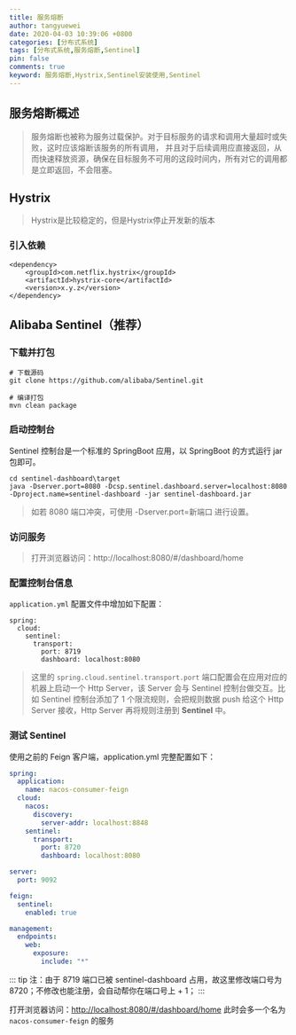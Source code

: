 ```yaml
---
title: 服务熔断
author: tangyuewei
date: 2020-04-03 10:39:06 +0800
categories: [分布式系统]
tags: [分布式系统,服务熔断,Sentinel]
pin: false
comments: true
keyword: 服务熔断,Hystrix,Sentinel安装使用,Sentinel
---
```


## 服务熔断概述

>服务熔断也被称为服务过载保护。对于目标服务的请求和调用大量超时或失败，这时应该熔断该服务的所有调用，
>并且对于后续调用应直接返回，从而快速释放资源，确保在目标服务不可用的这段时间内，所有对它的调用都是立即返回，不会阻塞。

## Hystrix

>Hystrix是比较稳定的，但是Hystrix停止开发新的版本

### 引入依赖

```
<dependency>
    <groupId>com.netflix.hystrix</groupId>
    <artifactId>hystrix-core</artifactId>
    <version>x.y.z</version>
</dependency>
```

## Alibaba Sentinel（推荐）

### 下载并打包
```
# 下载源码
git clone https://github.com/alibaba/Sentinel.git

# 编译打包
mvn clean package
```

### 启动控制台
Sentinel 控制台是一个标准的 SpringBoot 应用，以 SpringBoot 的方式运行 jar 包即可。
```
cd sentinel-dashboard\target
java -Dserver.port=8080 -Dcsp.sentinel.dashboard.server=localhost:8080 -Dproject.name=sentinel-dashboard -jar sentinel-dashboard.jar
```
>如若 8080 端口冲突，可使用 -Dserver.port=新端口 进行设置。

### 访问服务
>打开浏览器访问：http://localhost:8080/#/dashboard/home

### 配置控制台信息

`application.yml` 配置文件中增加如下配置：
```
spring:
  cloud:
    sentinel:
      transport:
        port: 8719
        dashboard: localhost:8080
```
> 这里的 `spring.cloud.sentinel.transport.port` 端口配置会在应用对应的机器上启动一个 Http Server，该 Server 会与 Sentinel 控制台做交互。比如 Sentinel 控制台添加了 1 个限流规则，会把规则数据 push 给这个 Http Server 接收，Http Server 再将规则注册到 **Sentinel** 中。

### 测试 Sentinel
使用之前的 Feign 客户端，application.yml 完整配置如下：
```yaml
spring:
  application:
    name: nacos-consumer-feign
  cloud:
    nacos:
      discovery:
        server-addr: localhost:8848
    sentinel:
      transport:
        port: 8720
        dashboard: localhost:8080

server:
  port: 9092

feign:
  sentinel:
    enabled: true

management:
  endpoints:
    web:
      exposure:
        include: "*"
```
::: tip
注：由于 8719 端口已被 sentinel-dashboard 占用，故这里修改端口号为 8720；不修改也能注册，会自动帮你在端口号上 + 1；
:::

打开浏览器访问：[http://localhost:8080/#/dashboard/home](http://localhost:8080/#/dashboard/home)
此时会多一个名为 `nacos-consumer-feign` 的服务
